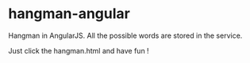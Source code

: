 # hangman-angular
Hangman in AngularJS. All the possible words are stored in the service.

Just click the hangman.html and have fun !
